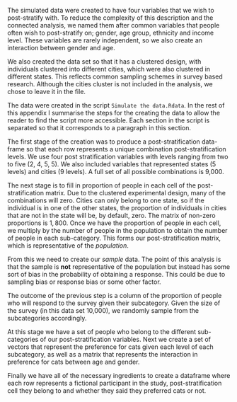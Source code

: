 The simulated data were created to have four variables that we wish to post-stratify with. To reduce the complexity of this description and the connected analysis, we named them after common variables that people often wish to post-stratify on; gender, age group, ethnicity and income level. These variables are rarely independent, so we also create an interaction between gender and age.

We also created the data set so that it has a clustered design, with individuals clustered into different cities, which were also clustered in different states. This reflects common sampling schemes in survey based research. Although the cities cluster is not included in the analysis, we chose to leave it in the file. 

The data were created in the script ``Simulate the data.Rdata``. In the rest of this appendix I summarise the steps for the creating the data to allow the reader to find the script more accessible. Each section in the script is separated so that it corresponds to a paragraph in this section. 

The first stage of the creation was to produce a post-stratification data-frame so that each row represents a unique combination post-stratification levels. We use four post stratification variables with levels ranging from two to five (2, 4, 5, 5). We also included variables that represented states (5 levels) and cities (9 levels). A full set of all possible combinations is 9,000. 

The next stage is to fill in proportion of people in each cell of the post-stratification matrix. Due to the clustered experimental design, many of the combinations will zero. Cities can only belong to one state, so if the individual is in one of the other states, the proportion of individuals in cities that are not in the state will be, by default, zero. The matrix of non-zero proportions is $1,800$. Once we have the proportion of people in each cell, we multiply by the number of people in the population to obtain the number of people in each sub-category. This forms our post-stratification matrix, which is representative of the *population*.

From this we need to create our *sample* data. The point of this analysis is that the sample is **not** representative of the population but instead has some sort of bias in the probability of obtaining a response. This could be due to sampling bias or response bias or some other factor. 

The outcome of the previous step is a column of the proportion of people who will respond to the survey given their subcategory. Given the size of the survey (in this data set 10,000), we randomly sample from the subcategories accordingly.

At this stage we have a set of people who belong to the different sub-categories of our post-stratification variables. Next we create a set of vectors that represent the preference for cats given each level of each subcategory, as well as a matrix that represents the interaction in preference for cats between age and gender. 

Finally we have all of the necessary ingredients to create a dataframe where each row represents a fictional participant in the study,  post-stratification cell they belong to and whether they said they preferred cats or not. 

